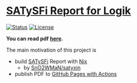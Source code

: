 # [SATySFi Report for Logik](https://sno2wman.github.io/satysfi-report-for-logik/main.pdf)

[![Status](https://github.com/SnO2WMaN/satysfi-report-for-logik/actions/workflows/gh-pages.yml/badge.svg)](https://github.com/SnO2WMaN/satysfi-report-for-logik/actions/workflows/gh-pages.yml)
[![License](https://img.shields.io/github/license/SnO2WMaN/satysfi-report-for-logik?style=flat)](https://github.com/SnO2WMaN/satysfi-report-for-logik/blob/main/LICENSE)

**You can read pdf [here](https://sno2wman.github.io/satysfi-report-for-logik/main.pdf).**

The main motivation of this project is

- build [SATySFi](https://github.com/gfngfn/SATySFi) Report with [Nix](https://nixos.org/)
  - by [SnO2WMaN/satyxin](https://github.com/SnO2WMaN/satyxin)
- publish PDF to [GitHub Pages with Actions](https://docs.github.com/en/pages/getting-started-with-github-pages/configuring-a-publishing-source-for-your-github-pages-site#publishing-with-a-custom-github-actions-workflow)
